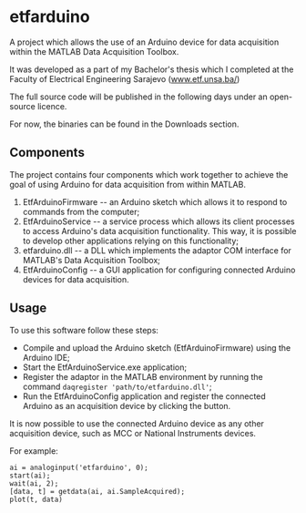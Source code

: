 etfarduino
==========

A project which allows the use of an Arduino device for data acquisition within the MATLAB Data Acquisition Toolbox.

It was developed as a part of my Bachelor's thesis which I completed at the Faculty of Electrical Engineering Sarajevo
(www.etf.unsa.ba/)

The full source code will be published in the following days under an open-source licence.

For now, the binaries can be found in the Downloads section.

Components
-----------

The project contains four components which work together to achieve the goal of using Arduino for data acquisition
from within MATLAB.

1. EtfArduinoFirmware -- an Arduino sketch which allows it to respond to commands from the computer;
2. EtfArduinoService -- a service process which allows its client processes to access Arduino's data acquisition functionality. This way, it is possible to develop other applications relying on this functionality;
3. etfarduino.dll -- a DLL which implements the adaptor COM interface for MATLAB's Data Acquisition Toolbox;
4. EtfArduinoConfig -- a GUI application for configuring connected Arduino devices for data acquisition.

Usage
-----

To use this software follow these steps:
- Compile and upload the Arduino sketch (EtfArduinoFirmware) using the Arduino IDE;
- Start the EtfArduinoService.exe application;
- Register the adaptor in the MATLAB environment by running the command `daqregister 'path/to/etfarduino.dll'`;
- Run the EtfArduinoConfig application and register the connected Arduino as an acquisition device by clicking the button.

It is now possible to use the connected Arduino device as any other acquisition device, such as MCC or National Instruments
devices.

For example:

    ai = analoginput('etfarduino', 0);
    start(ai);
    wait(ai, 2);
    [data, t] = getdata(ai, ai.SampleAcquired);
    plot(t, data)